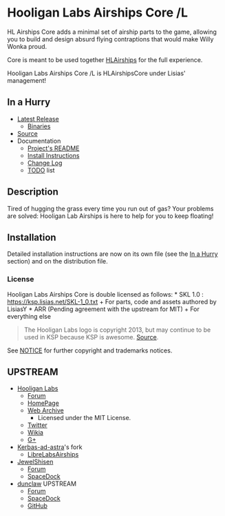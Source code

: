 # Hooligan Labs Airships Core /L

HL Airships Core adds a minimal set of airship parts to the game, allowing you to build and design absurd flying contraptions that would make Willy Wonka proud.

Core is meant to be used together [HLAirships](https://github.com/dunclaw/HLAirships) for the full experience.

Hooligan Labs Airships Core /L is HLAirshipsCore under Lisias' management!



## In a Hurry

* [Latest Release](https://github.com/net-lisias-ksp/HLAirshipsCore/releases)
	+ [Binaries](https://github.com/net-lisias-ksp/HLAirshipsCore/tree/)
* [Source](https://github.com/net-lisias-ksp/HLAirshipsCore)
* Documentation
	+ [Project's README](https://github.com/net-lisias-ksp/HLAirshipsCore/blob/master/README.md)
	+ [Install Instructions](https://github.com/net-lisias-ksp/HLAirshipsCore/blob/master/INSTALL.md)
	+ [Change Log](./CHANGE_LOG.md)
	+ [TODO](./TODO.md) list


## Description

Tired of hugging the grass every time you run out of gas? Your problems are solved: Hooligan Lab Airships is here to help for you to keep floating!


## Installation

Detailed installation instructions are now on its own file (see the [In a Hurry](#in-a-hurry) section) and on the distribution file.

### License

Hooligan Labs Airships Core is double licensed as follows:
	* SKL 1.0 : https://ksp.lisias.net/SKL-1_0.txt
		+ For parts, code and assets authored by LisiasY 
	* ARR (Pending agreement with the upstream for MIT)
		+ For everything else 

> The Hooligan Labs logo is copyright 2013, but may continue to be used in KSP because KSP is awesome.
[Source](https://forum.kerbalspaceprogram.com/index.php?/topic/22008-021-hooligan-labs-airship-submarines-and-more/).

See [NOTICE](./NOTICE) for further copyright and trademarks notices.


## UPSTREAM

* [Hooligan Labs](https://forum.kerbalspaceprogram.com/index.php?/profile/45359-hooligan-labs/)
	+ [Forum](https://forum.kerbalspaceprogram.com/index.php?/topic/22008-021-hooligan-labs-airship-submarines-and-more/)
	+ [HomePage](https://hooliganlabs.com)
	+ [Web Archive](https://archive.org/details/HooliganLabsAirships-3.0.0)
		- Licensed under the MIT License. 
	+ [Twitter](https://twitter.com/hooliganlabs?lang=en)
	+ [Wikia](http://hlmods.wikia.com/wiki/Hooligan_Labs_Kerbal_Space_Program_Mods)
	+ [G+](https://plus.google.com/+HooliganlabsPlus)
* [Kerbas-ad-astra](https://github.com/Kerbas-ad-astra)'s fork
	+ [LibreLabsAirships](https://github.com/Kerbas-ad-astra/LibreLabsAirships) 
* [JewelShisen](https://forum.kerbalspaceprogram.com/index.php?/profile/71737-jewelshisen/)
	+ [Forum](https://forum.kerbalspaceprogram.com/index.php?/topic/49443-airships-in-13-hooliganlabs-mods/&)
	+ [SpaceDock](https://spacedock.info/mod/638/Hooligan%20Labs%20Airships)
* [dunclaw](https://forum.kerbalspaceprogram.com/index.php?/profile/151301-dunclaw/) UPSTREAM
	+ [Forum](https://forum.kerbalspaceprogram.com/index.php?/topic/49443-airships-in-110-hooliganlabs-mods/) 
	+ [SpaceDock](https://spacedock.info/mod/638/Hooligan%20Labs%20Airships) 
	+ [GitHub](https://github.com/dunclaw/HLAirships)
